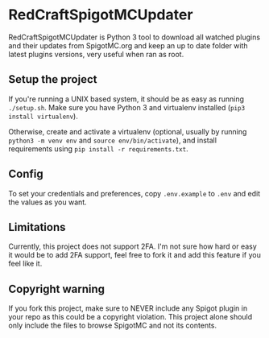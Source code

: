 # RedCraftSpigotMCUpdater

RedCraftSpigotMCUpdater is Python 3 tool to download all watched plugins and their updates from SpigotMC.org and keep an up to date folder with latest plugins versions, very useful when ran as root.

## Setup the project

If you're running a UNIX based system, it should be as easy as running `./setup.sh`. Make sure you have Python 3 and virtualenv installed (`pip3 install virtualenv`).

Otherwise, create and activate a virtualenv (optional, usually by running `python3 -m venv env` and `source env/bin/activate`), and install requirements using `pip install -r requirements.txt`.

## Config

To set your credentials and preferences, copy `.env.example` to `.env` and edit the values as you want.

## Limitations

Currently, this project does not support 2FA. I'm not sure how hard or easy it would be to add 2FA support, feel free to fork it and add this feature if you feel like it.

## Copyright warning

If you fork this project, make sure to NEVER include any Spigot plugin in your repo as this could be a copyright violation. This project alone should only include the files to browse SpigotMC and not its contents.

